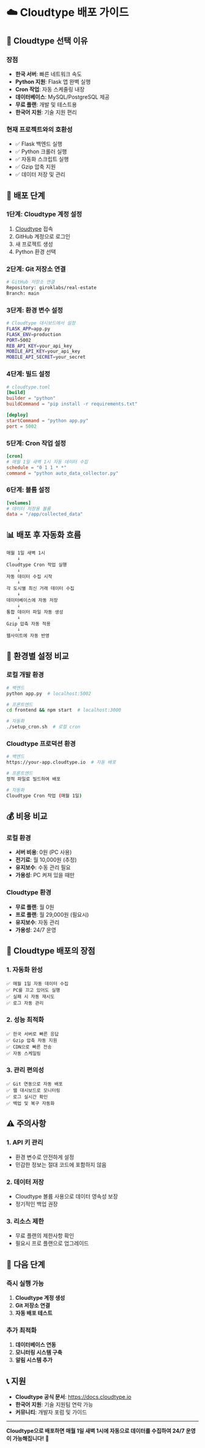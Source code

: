 # ☁️ Cloudtype 배포 가이드

## 🎯 Cloudtype 선택 이유

### 장점
- **한국 서버**: 빠른 네트워크 속도
- **Python 지원**: Flask 앱 완벽 실행
- **Cron 작업**: 자동 스케줄링 내장
- **데이터베이스**: MySQL/PostgreSQL 제공
- **무료 플랜**: 개발 및 테스트용
- **한국어 지원**: 기술 지원 편리

### 현재 프로젝트와의 호환성
- ✅ Flask 백엔드 실행
- ✅ Python 크롤러 실행
- ✅ 자동화 스크립트 실행
- ✅ Gzip 압축 지원
- ✅ 데이터 저장 및 관리

## 🚀 배포 단계

### 1단계: Cloudtype 계정 설정
1. [Cloudtype](https://cloudtype.io) 접속
2. GitHub 계정으로 로그인
3. 새 프로젝트 생성
4. Python 환경 선택

### 2단계: Git 저장소 연결
```bash
# GitHub 저장소 연결
Repository: giroklabs/real-estate
Branch: main
```

### 3단계: 환경 변수 설정
```bash
# Cloudtype 대시보드에서 설정
FLASK_APP=app.py
FLASK_ENV=production
PORT=5002
REB_API_KEY=your_api_key
MOBILE_API_KEY=your_api_key
MOBILE_API_SECRET=your_secret
```

### 4단계: 빌드 설정
```toml
# cloudtype.toml
[build]
builder = "python"
buildCommand = "pip install -r requirements.txt"

[deploy]
startCommand = "python app.py"
port = 5002
```

### 5단계: Cron 작업 설정
```toml
[cron]
# 매월 1일 새벽 1시 자동 데이터 수집
schedule = "0 1 1 * *"
command = "python auto_data_collector.py"
```

### 6단계: 볼륨 설정
```toml
[volumes]
# 데이터 저장용 볼륨
data = "/app/collected_data"
```

## 📊 배포 후 자동화 흐름

```
매월 1일 새벽 1시
    ↓
Cloudtype Cron 작업 실행
    ↓
자동 데이터 수집 시작
    ↓
각 도시별 최신 거래 데이터 수집
    ↓
데이터베이스에 자동 저장
    ↓
통합 데이터 파일 자동 생성
    ↓
Gzip 압축 자동 적용
    ↓
웹사이트에 자동 반영
```

## 🔧 환경별 설정 비교

### 로컬 개발 환경
```bash
# 백엔드
python app.py  # localhost:5002

# 프론트엔드
cd frontend && npm start  # localhost:3000

# 자동화
./setup_cron.sh  # 로컬 cron
```

### Cloudtype 프로덕션 환경
```bash
# 백엔드
https://your-app.cloudtype.io  # 자동 배포

# 프론트엔드
정적 파일로 빌드하여 배포

# 자동화
Cloudtype Cron 작업 (매월 1일)
```

## 💰 비용 비교

### 로컬 환경
- **서버 비용**: 0원 (PC 사용)
- **전기료**: 월 10,000원 (추정)
- **유지보수**: 수동 관리 필요
- **가용성**: PC 켜져 있을 때만

### Cloudtype 환경
- **무료 플랜**: 월 0원
- **프로 플랜**: 월 29,000원 (필요시)
- **유지보수**: 자동 관리
- **가용성**: 24/7 운영

## 🎯 Cloudtype 배포의 장점

### 1. 자동화 완성
```
✅ 매월 1일 자동 데이터 수집
✅ PC를 끄고 있어도 실행
✅ 실패 시 자동 재시도
✅ 로그 자동 관리
```

### 2. 성능 최적화
```
✅ 한국 서버로 빠른 응답
✅ Gzip 압축 자동 지원
✅ CDN으로 빠른 전송
✅ 자동 스케일링
```

### 3. 관리 편의성
```
✅ Git 연동으로 자동 배포
✅ 웹 대시보드로 모니터링
✅ 로그 실시간 확인
✅ 백업 및 복구 자동화
```

## ⚠️ 주의사항

### 1. API 키 관리
- 환경 변수로 안전하게 설정
- 민감한 정보는 절대 코드에 포함하지 않음

### 2. 데이터 저장
- Cloudtype 볼륨 사용으로 데이터 영속성 보장
- 정기적인 백업 권장

### 3. 리소스 제한
- 무료 플랜의 제한사항 확인
- 필요시 프로 플랜으로 업그레이드

## 🚀 다음 단계

### 즉시 실행 가능
1. **Cloudtype 계정 생성**
2. **Git 저장소 연결**
3. **자동 배포 테스트**

### 추가 최적화
1. **데이터베이스 연동**
2. **모니터링 시스템 구축**
3. **알림 시스템 추가**

## 📞 지원

- **Cloudtype 공식 문서**: https://docs.cloudtype.io
- **한국어 지원**: 기술 지원팀 연락 가능
- **커뮤니티**: 개발자 포럼 및 가이드

---

**Cloudtype으로 배포하면 매월 1일 새벽 1시에 자동으로 데이터를 수집하여 24/7 운영이 가능해집니다!** 🎉


